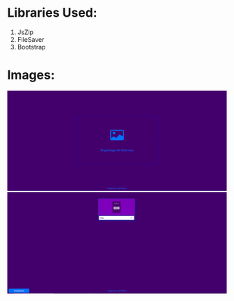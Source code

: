 
# Libraries Used:
1. JsZip
2. FileSaver
3. Bootstrap
   

# Images:
<img src="./images/1.PNG" />
<img src="./images/2.PNG" />
